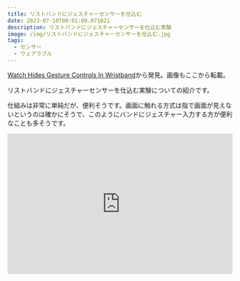 ```yaml
---
title: リストバンドにジェスチャーセンサーを仕込む
date: 2023-07-10T00:01:09.071021
description: リストバンドにジェスチャーセンサーを仕込む実験
image: /img/リストバンドにジェスチャーセンサーを仕込む.jpg
tags:
  - センサー
  - ウェアラブル
---
```

[Watch Hides Gesture Controls In Wristband](https://hackaday.com/2023/06/25/watch-hides-gesture-controls-in-wristband/)から発見。画像もここから転載。

リストバンドにジェスチャーセンサーを仕込む実験についての紹介です。

仕組みは非常に単純だが、便利そうです。画面に触れる方式は指で画面が見えないというのは確かにそうで、このようにバンドにジェスチャー入力する方が便利なことも多そうです。

<iframe width="100%" height="315" src="https://www.youtube.com/embed/_3EYl1gFWMk" title="YouTube video player" frameborder="0" allow="accelerometer; autoplay; clipboard-write; encrypted-media; gyroscope; picture-in-picture" allowfullscreen></iframe>


